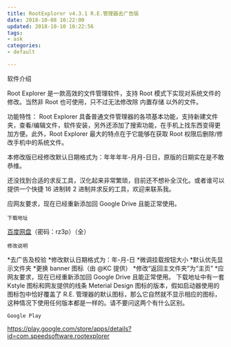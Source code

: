 ```yaml
---
title: RootExplorer v4.3.1 R.E.管理器去广告版
date: 2018-10-08 10:22:00
updated: 2018-10-10 10:22:56
tags: 
- ask
categories: 
- default

---
```

  软件介绍

Root Explorer 是一款高效的文件管理软件，支持 Root 模式下实现对系统文件的修改。当然非 Root 也可使用，只不过无法修改除 内置存储 以外的文件。

功能特性：
Root Explorer 具备普通文件管理器的各项基本功能，支持新建文件夹，查看/编辑文件，软件安装，另外还添加了搜索功能，在手机上找东西变得更加方便。此外，Root Explorer 最大的特点在于它能够在获取 Root 权限后删除/修改手机中的系统文件。

本修改版已经修改默认日期格式为：年年年年-月月-日日，原版的日期实在是不敢恭维。


<!--more-->


还没找到合适的求反工具，汉化起来非常繁琐，目前还不想补全汉化。或者谁可以提供一个快捷 16 进制转 2 进制并求反的工具，欢迎来联系我。

应网友要求，现在已经重新添加回 Google Drive 且能正常使用。

    下载地址

[百度网盘](https://pan.baidu.com/s/1bpb7Ynt)（密码：rz3p）（全）

    修改说明

*去广告及校验
*修改默认日期格式为：年-月-日
*微调挂载按钮大小
*默认优先显示文件夹
*更换 banner 图标（由 @KC 提供）
*修改“返回主文件夹”为“主页”
*应网友要求，现在已经重新添加回 Google Drive 且能正常使用。
下载地址中有一套 Kstyle 图标和网友提供的线条 Meterial Design 图标的版本，假如启动器使用的图标包中恰好覆盖了 R.E. 管理器的默认图标，那么它自然就不显示相应的图标，这种情况下使用任何版本都是一样的。请不要问这两个有什么区别。

    Google Play

https://play.google.com/store/apps/details?id=com.speedsoftware.rootexplorer
